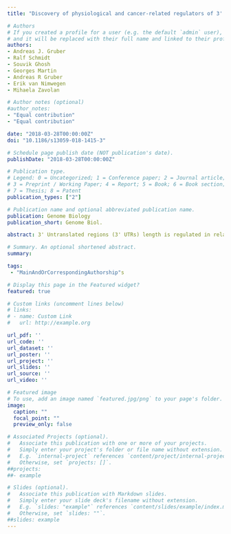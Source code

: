 ```yaml
---
title: "Discovery of physiological and cancer-related regulators of 3' UTR processing with KAPAC"

# Authors
# If you created a profile for a user (e.g. the default `admin` user), write the username (folder name) here 
# and it will be replaced with their full name and linked to their profile.
authors:
- Andreas J. Gruber
- Ralf Schmidt
- Souvik Ghosh
- Georges Martin
- Andreas R Gruber
- Erik van Nimwegen
- Mihaela Zavolan

# Author notes (optional)
#author_notes:
- "Equal contribution"
- "Equal contribution"

date: "2018-03-28T00:00:00Z"
doi: "10.1186/s13059-018-1415-3"

# Schedule page publish date (NOT publication's date).
publishDate: "2018-03-28T00:00:00Z"

# Publication type.
# Legend: 0 = Uncategorized; 1 = Conference paper; 2 = Journal article;
# 3 = Preprint / Working Paper; 4 = Report; 5 = Book; 6 = Book section;
# 7 = Thesis; 8 = Patent
publication_types: ["2"]

# Publication name and optional abbreviated publication name.
publication: Genome Biology
publication_short: Genome Biol.

abstract: 3' Untranslated regions (3' UTRs) length is regulated in relation to cellular state. To uncover key regulators of poly(A) site use in specific conditions, we have developed PAQR, a method for quantifying poly(A) site use from RNA sequencing data and KAPAC, an approach that infers activities of oligomeric sequence motifs on poly(A) site choice. Application of PAQR and KAPAC to RNA sequencing data from normal and tumor tissue samples uncovers motifs that can explain changes in cleavage and polyadenylation in specific cancers. In particular, our analysis points to polypyrimidine tract binding protein 1 as a regulator of poly(A) site choice in glioblastoma.

# Summary. An optional shortened abstract.
summary: 

tags:
 - "MainAndOrCorrespondingAuthorship"s

# Display this page in the Featured widget?
featured: true

# Custom links (uncomment lines below)
# links:
# - name: Custom Link
#   url: http://example.org

url_pdf: ''
url_code: ''
url_dataset: ''
url_poster: ''
url_project: ''
url_slides: ''
url_source: ''
url_video: ''

# Featured image
# To use, add an image named `featured.jpg/png` to your page's folder. 
image:
  caption: ""
  focal_point: ""
  preview_only: false

# Associated Projects (optional).
#   Associate this publication with one or more of your projects.
#   Simply enter your project's folder or file name without extension.
#   E.g. `internal-project` references `content/project/internal-project/index.md`.
#   Otherwise, set `projects: []`.
##projects:
##- example

# Slides (optional).
#   Associate this publication with Markdown slides.
#   Simply enter your slide deck's filename without extension.
#   E.g. `slides: "example"` references `content/slides/example/index.md`.
#   Otherwise, set `slides: ""`.
##slides: example
---
```


